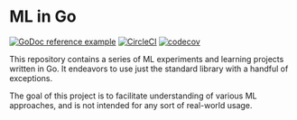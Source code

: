 # ML in Go

[![GoDoc reference example](https://img.shields.io/badge/godoc-reference-blue.svg)](https://pkg.go.dev/github.com/kujenga/goml)
[![CircleCI](https://circleci.com/gh/kujenga/goml/tree/main.svg?style=svg)](https://circleci.com/gh/kujenga/goml/tree/main)
[![codecov](https://codecov.io/gh/kujenga/goml/branch/main/graph/badge.svg?token=JD4534GVK7)](https://codecov.io/gh/kujenga/goml)

This repository contains a series of ML experiments and learning projects
written in Go. It endeavors to use just the standard library with a handful of
exceptions.

The goal of this project is to facilitate understanding of various ML
approaches, and is not intended for any sort of real-world usage.
